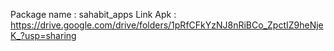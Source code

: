 Package name : sahabit_apps
Link Apk : 
https://drive.google.com/drive/folders/1pRfCFkYzNJ8nRiBCo_ZpctIZ9heNjeK_?usp=sharing
